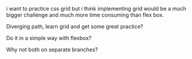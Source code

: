 i want to practice css grid but i think implementing grid would be a much bigger challenge and much more time consuming than flex box.

Diverging path, learn grid and get some great practice?

Do it in a simple way with flexbox?

Why not both on separate branches?


